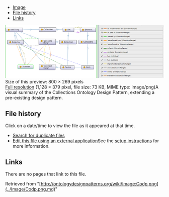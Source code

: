 * [Image](../Image/Codp.png.md#file)
* [File history](../Image/Codp.png.md#filehistory)
* [Links](../Image/Codp.png.md#filelinks)

[![Image:Codp.png](../images/thumb/2/2a/Codp.png/800px-Codp.png)](../../images/2/2a/Codp.png)  
Size of this preview: 800 × 269 pixels  
[Full resolution](../../images/2/2a/Codp.png)‎ (1,128 × 379 pixel, file size: 73 KB, MIME type: image/png)A visual summary of the Collections Ontology Design Pattern, extending a pre-existing design pattern.




## File history

Click on a date/time to view the file as it appeared at that time.



  
* [Search for duplicate files](http://ontologydesignpatterns.org/wiki/Special:FileDuplicateSearch/Codp.png "Special:FileDuplicateSearch/Codp.png")
* [Edit this file using an external application](http://ontologydesignpatterns.org/wiki/index.php?title=Image:Codp.png&action=edit&externaledit=true&mode=file "Image:Codp.png")See the [setup instructions](http://www.mediawiki.org/wiki/Manual:External_editors "http://www.mediawiki.org/wiki/Manual:External_editors") for more information.

## Links



There are no pages that link to this file.




Retrieved from "[http://ontologydesignpatterns.org/wiki/Image:Codp.png](../Image/Codp.png.md)"